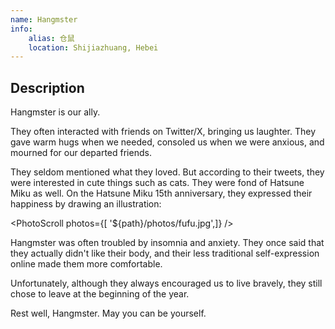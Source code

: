 ```yaml
---
name: Hangmster
info:
    alias: 仓鼠
    location: Shijiazhuang, Hebei
---
```


## Description

Hangmster is our ally.

They often interacted with friends on Twitter/X, bringing us laughter. They gave warm hugs when we needed, consoled us when we were anxious, and mourned for our departed friends.

They seldom mentioned what they loved. But according to their tweets, they were interested in cute things such as cats. They were fond of Hatsune Miku as well. On the Hatsune Miku 15th anniversary, they expressed their happiness by drawing an illustration:

<PhotoScroll photos={[ '${path}/photos/fufu.jpg',]} />  

Hangmster was often troubled by insomnia and anxiety. They once said that they actually didn't like their body, and their less traditional self-expression online made them more comfortable.

Unfortunately, although they always encouraged us to live bravely, they still chose to leave at the beginning of the year.

Rest well, Hangmster. May you can be yourself.
